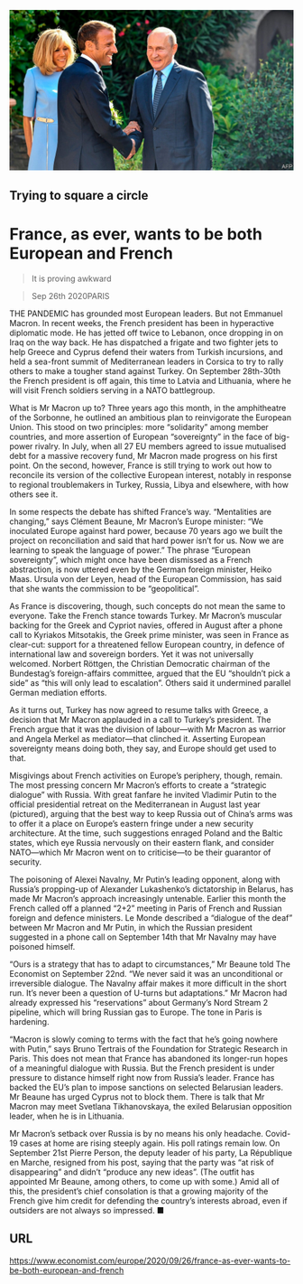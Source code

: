 ![](./images/20200926_EUP001_0.jpg)

## Trying to square a circle

# France, as ever, wants to be both European and French

> It is proving awkward

> Sep 26th 2020PARIS

THE PANDEMIC has grounded most European leaders. But not Emmanuel Macron. In recent weeks, the French president has been in hyperactive diplomatic mode. He has jetted off twice to Lebanon, once dropping in on Iraq on the way back. He has dispatched a frigate and two fighter jets to help Greece and Cyprus defend their waters from Turkish incursions, and held a sea-front summit of Mediterranean leaders in Corsica to try to rally others to make a tougher stand against Turkey. On September 28th-30th the French president is off again, this time to Latvia and Lithuania, where he will visit French soldiers serving in a NATO battlegroup.

What is Mr Macron up to? Three years ago this month, in the amphitheatre of the Sorbonne, he outlined an ambitious plan to reinvigorate the European Union. This stood on two principles: more “solidarity” among member countries, and more assertion of European “sovereignty” in the face of big-power rivalry. In July, when all 27 EU members agreed to issue mutualised debt for a massive recovery fund, Mr Macron made progress on his first point. On the second, however, France is still trying to work out how to reconcile its version of the collective European interest, notably in response to regional troublemakers in Turkey, Russia, Libya and elsewhere, with how others see it.

In some respects the debate has shifted France’s way. “Mentalities are changing,” says Clément Beaune, Mr Macron’s Europe minister: “We inoculated Europe against hard power, because 70 years ago we built the project on reconciliation and said that hard power isn’t for us. Now we are learning to speak the language of power.” The phrase “European sovereignty”, which might once have been dismissed as a French abstraction, is now uttered even by the German foreign minister, Heiko Maas. Ursula von der Leyen, head of the European Commission, has said that she wants the commission to be “geopolitical”.

As France is discovering, though, such concepts do not mean the same to everyone. Take the French stance towards Turkey. Mr Macron’s muscular backing for the Greek and Cypriot navies, offered in August after a phone call to Kyriakos Mitsotakis, the Greek prime minister, was seen in France as clear-cut: support for a threatened fellow European country, in defence of international law and sovereign borders. Yet it was not universally welcomed. Norbert Röttgen, the Christian Democratic chairman of the Bundestag’s foreign-affairs committee, argued that the EU “shouldn’t pick a side” as “this will only lead to escalation”. Others said it undermined parallel German mediation efforts.

As it turns out, Turkey has now agreed to resume talks with Greece, a decision that Mr Macron applauded in a call to Turkey’s president. The French argue that it was the division of labour—with Mr Macron as warrior and Angela Merkel as mediator—that clinched it. Asserting European sovereignty means doing both, they say, and Europe should get used to that.

Misgivings about French activities on Europe’s periphery, though, remain. The most pressing concern Mr Macron’s efforts to create a “strategic dialogue” with Russia. With great fanfare he invited Vladimir Putin to the official presidential retreat on the Mediterranean in August last year (pictured), arguing that the best way to keep Russia out of China’s arms was to offer it a place on Europe’s eastern fringe under a new security architecture. At the time, such suggestions enraged Poland and the Baltic states, which eye Russia nervously on their eastern flank, and consider NATO—which Mr Macron went on to criticise—to be their guarantor of security.

The poisoning of Alexei Navalny, Mr Putin’s leading opponent, along with Russia’s propping-up of Alexander Lukashenko’s dictatorship in Belarus, has made Mr Macron’s approach increasingly untenable. Earlier this month the French called off a planned “2+2” meeting in Paris of French and Russian foreign and defence ministers. Le Monde described a “dialogue of the deaf” between Mr Macron and Mr Putin, in which the Russian president suggested in a phone call on September 14th that Mr Navalny may have poisoned himself.

“Ours is a strategy that has to adapt to circumstances,” Mr Beaune told The Economist on September 22nd. “We never said it was an unconditional or irreversible dialogue. The Navalny affair makes it more difficult in the short run. It’s never been a question of U-turns but adaptations.” Mr Macron had already expressed his “reservations” about Germany’s Nord Stream 2 pipeline, which will bring Russian gas to Europe. The tone in Paris is hardening.

“Macron is slowly coming to terms with the fact that he’s going nowhere with Putin,” says Bruno Tertrais of the Foundation for Strategic Research in Paris. This does not mean that France has abandoned its longer-run hopes of a meaningful dialogue with Russia. But the French president is under pressure to distance himself right now from Russia’s leader. France has backed the EU’s plan to impose sanctions on selected Belarusian leaders. Mr Beaune has urged Cyprus not to block them. There is talk that Mr Macron may meet Svetlana Tikhanovskaya, the exiled Belarusian opposition leader, when he is in Lithuania.

Mr Macron’s setback over Russia is by no means his only headache. Covid-19 cases at home are rising steeply again. His poll ratings remain low. On September 21st Pierre Person, the deputy leader of his party, La République en Marche, resigned from his post, saying that the party was “at risk of disappearing” and didn’t “produce any new ideas”. (The outfit has appointed Mr Beaune, among others, to come up with some.) Amid all of this, the president’s chief consolation is that a growing majority of the French give him credit for defending the country’s interests abroad, even if outsiders are not always so impressed. ■

## URL

https://www.economist.com/europe/2020/09/26/france-as-ever-wants-to-be-both-european-and-french
